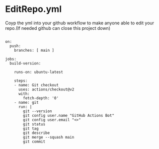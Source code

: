 # EditRepo.yml
Coyp the yml into your github workflow to make anyone able to edit your repo.(If needed github can close this project down)
```yamlname: Version Build

on:
  push:
    branches: [ main ]

jobs:
  build-version:

    runs-on: ubuntu-latest

    steps:
    - name: Git checkout
      uses: actions/checkout@v2
      with:
        fetch-depth: '0'
    - name: git
      run: |
        git --version
        git config user.name "GitHub Actions Bot"
        git config user.email "<>"
        git status
        git tag
        git describe
        git merge --squash main
        git commit
